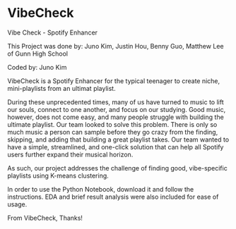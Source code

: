 # VibeCheck
Vibe Check - Spotify Enhancer

This Project was done by: Juno Kim, Justin Hou, Benny Guo, Matthew Lee of Gunn High School

Coded by: Juno Kim

VibeCheck is a Spotify Enhancer for the typical teenager to create niche, mini-playlists from an ultimat playlist.

During these unprecedented times, many of us have turned to music to lift our souls, connect to one another, and focus on our studying. 
Good music, however, does not come easy, and many people struggle with building the ultimate playlist. Our team looked to solve this problem. 
There is only so much music a person can sample before they go crazy from the finding, skipping, and adding that building a great playlist takes. 
Our team wanted to have a simple, streamlined, and one-click solution that can help all Spotify users further expand their musical horizon. 

As such, our project addresses the challenge of finding good, vibe-specific playlists using K-means clustering. 

In order to use the Python Notebook, download it and follow the instructions. EDA and brief result analysis were also included for ease of usage.

From VibeCheck,
Thanks!
